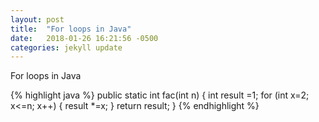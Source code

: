 ```yaml
---
layout: post
title:  "For loops in Java"
date:   2018-01-26 16:21:56 -0500
categories: jekyll update
---
```

For loops in Java 

{% highlight java %}
public static int fac(int n) {
	int result =1; 
	for (int x=2; x<=n; x++) {
	    result *=x;
    }
    return result; 
}
{% endhighlight %}